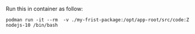 Run this in container as follow:

```
podman run -it --rm  -v ./my-frist-package:/opt/app-root/src/code:Z nodejs-10 /bin/bash

```
